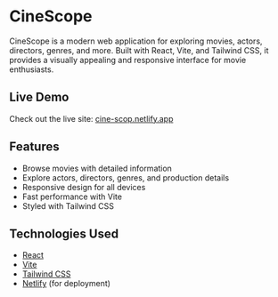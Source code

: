 # CineScope

CineScope is a modern web application for exploring movies, actors, directors, genres, and more. Built with React, Vite, and Tailwind CSS, it provides a visually appealing and responsive interface for movie enthusiasts.

## Live Demo

Check out the live site: [cine-scop.netlify.app](https://cine-scop.netlify.app/)

## Features

- Browse movies with detailed information
- Explore actors, directors, genres, and production details
- Responsive design for all devices
- Fast performance with Vite
- Styled with Tailwind CSS


## Technologies Used

- [React](https://react.dev/)
- [Vite](https://vitejs.dev/)
- [Tailwind CSS](https://tailwindcss.com/)
- [Netlify](https://www.netlify.com/) (for deployment)
